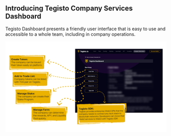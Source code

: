 ﻿## Introducing Tegisto Company Services Dashboard

Tegisto Dashboard presents a friendly user interface that is easy to use and accessible to a whole team, including in company operations.

![tegisto_company_services_dashboard_01.png](images/tegisto_company_services_dashboard_01.png)


